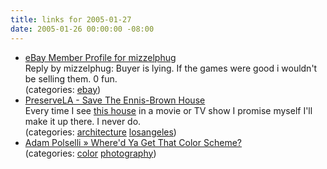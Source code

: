 ```yaml
---
title: links for 2005-01-27
date: 2005-01-26 00:00:00 -08:00
---
```


<ul class="delicious">
	<li>
		<div class="delicious-link"><a href="http://feedback.ebay.com/ws/eBayISAPI.dll?ViewFeedback&userid=mizzelphug">eBay Member Profile for mizzelphug</a></div>
		<div class="delicious-extended">Reply by mizzelphug: Buyer is lying. If the games were good i wouldn't be selling them. 0 fun.</div>
		<div class="delicious-categories">(categories: <a href="http://del.icio.us/torrez/ebay">ebay</a>)</div>
	</li>
	<li>
		<div class="delicious-link"><a href="http://www.preservela.com/archives/000341.html">PreserveLA - Save The Ennis-Brown House</a></div>
		<div class="delicious-extended">Every time I see <a href="http://www.ennisbrownhouse.org/">this house</a> in a movie or TV show I promise myself I'll make it up there. I never do.</div>
		<div class="delicious-categories">(categories: <a href="http://del.icio.us/torrez/architecture">architecture</a> <a href="http://del.icio.us/torrez/losangeles">losangeles</a>)</div>
	</li>
	<li>
		<div class="delicious-link"><a href="http://www.adampolselli.com/colorschemes/">Adam Polselli » Where'd Ya Get That Color Scheme?</a></div>
		<div class="delicious-categories">(categories: <a href="http://del.icio.us/torrez/color">color</a> <a href="http://del.icio.us/torrez/photography">photography</a>)</div>
	</li>
</ul>
